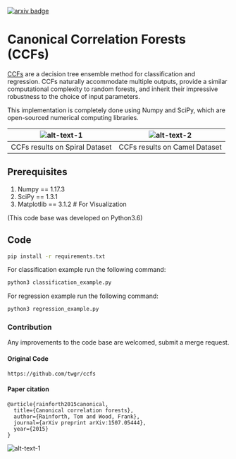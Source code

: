 [![arxiv badge](https://img.shields.io/badge/arXiv-1507.05444-red)](https://arxiv.org/abs/1507.05444)

# Canonical Correlation Forests (CCFs)

[CCFs](https://arxiv.org/abs/1507.05444) are a decision tree ensemble method for classification and regression. CCFs naturally
accommodate multiple outputs, provide a similar computational complexity to random forests,
and inherit their impressive robustness to the choice of input parameters.

This implementation is completely done using Numpy and SciPy, which are open-sourced
numerical computing libraries.

| ![alt-text-1](./results/spiral_c.png "CCFs results on Spiral Dataset")  | ![alt-text-2](./results/camel_c.png "CCFs results on Camel Dataset") |
|:---:|:---:|
| CCFs results on Spiral Dataset | CCFs results on Camel Dataset |

## Prerequisites
1. Numpy == 1.17.3
2. SciPy == 1.3.1
3. Matplotlib == 3.1.2  # For Visualization

(This code base was developed on Python3.6)

## Code
```bash
pip install -r requirements.txt
```

For classification example run the following command:
```bash
python3 classification_example.py
```

For regression example run the following command:
```bash
python3 regression_example.py
```

### Contribution
Any improvements to the code base are welcomed, submit a merge request.


#### Original Code

```
https://github.com/twgr/ccfs
```

#### Paper citation
```
@article{rainforth2015canonical,
  title={Canonical correlation forests},
  author={Rainforth, Tom and Wood, Frank},
  journal={arXiv preprint arXiv:1507.05444},
  year={2015}
}
```

![alt-text-1](./logo/plai.jpeg "PLAI-LAB")
